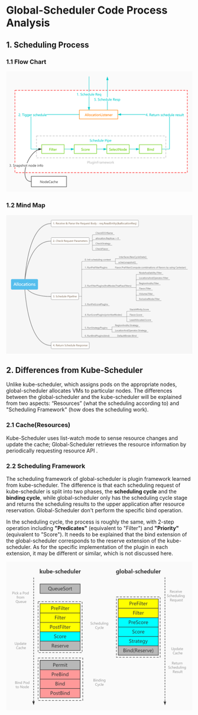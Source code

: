 # Global-Scheduler Code Process Analysis

## 1. Scheduling Process

### 1.1 Flow Chart

![flowchart](/images/global_scheduler_allocations_flowchart.jpg)

### 1.2 Mind Map

![mindmap](/images/global_scheduler_allocations_mindmap.jpg)



## 2. Differences from Kube-Scheduler

Unlike kube-scheduler, which assigns pods on the appropriate nodes, global-scheduler allocates VMs to particular nodes. The differences between the global-scheduler and the kube-scheduler will be explained from two aspects: “Resources” (what the scheduling according to) and "Scheduling Framework" (how does the scheduling work).

### 2.1 Cache(Resources)

Kube-Scheduler uses list-watch mode to sense resource changes and update the cache; Global-Scheduler retrieves the resource information by periodically requesting resource API .

### 2.2 Scheduling Framework

The scheduling framework of global-scheduler is plugin framework learned from kube-scheduler. The difference is that each scheduling request of kube-scheduler is split into two phases, the **scheduling cycle** and the **binding cycle**, while global-scheduler only has the scheduling cycle stage and returns the scheduling results to the upper application after resource reservation. Global-Scheduler don't perform the specific bind operation.

In the scheduling cycle, the process is roughly the same, with 2-step operation including **"Predicates"** (equivalent to "Filter") and **"Priority"** (equivalent to "Score"). It needs to be explained that the bind extension of the global-scheduler corresponds to the reserve extension of the kube-scheduler. As for the specific implementation of the plugin in each extension, it may be different or similar, which is not discussed here.

![kube-scheduler&global-scheduler](/images/kube-scheduler&global-scheduler.jpg)



